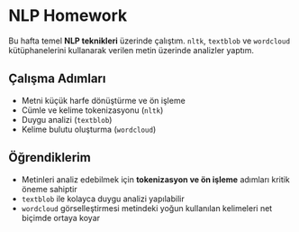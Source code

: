 # NLP Homework

Bu hafta temel **NLP teknikleri** üzerinde çalıştım. `nltk`, `textblob` ve `wordcloud` kütüphanelerini kullanarak verilen metin üzerinde analizler yaptım.  

## Çalışma Adımları
- Metni küçük harfe dönüştürme ve ön işleme  
- Cümle ve kelime tokenizasyonu (`nltk`)  
- Duygu analizi (`textblob`)  
- Kelime bulutu oluşturma (`wordcloud`)  

## Öğrendiklerim
- Metinleri analiz edebilmek için **tokenizasyon ve ön işleme** adımları kritik öneme sahiptir  
- `textblob` ile kolayca duygu analizi yapılabilir  
- `wordcloud` görselleştirmesi metindeki yoğun kullanılan kelimeleri net biçimde ortaya koyar  

